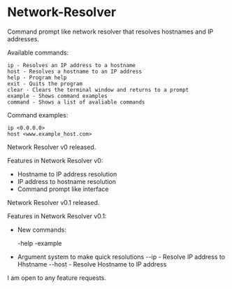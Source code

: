 # Network-Resolver
Command prompt like network resolver that resolves hostnames and IP addresses.

Available commands:
  
    ip - Resolves an IP address to a hostname
    host - Resolves a hostname to an IP address
    help - Program help
    exit - Quits the program
    clear - Clears the terminal window and returns to a prompt
    example - Shows command examples
    command - Shows a list of avaliable commands
    
Command examples:

    ip <0.0.0.0>
    host <www.example_host.com>

Network Resolver v0 released.

Features in Network Resolver v0:
    
   - Hostname to IP address resolution
   - IP address to hostname resolution
   - Command prompt like interface

Network Resolver v0.1 released.

Features in Network Resolver v0.1:

  - New commands:
  
      -help
      -example
      
  - Argument system to make quick resolutions
      --ip - Resolve IP address to Hhstname
      --host - Resolve Hostname to IP address
   
   
I am open to any feature requests.
